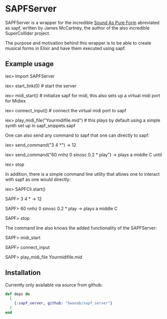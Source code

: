 # SAPFServer

SAPFServer is a wrapper for the incredible [Sound As Pure Form](https://github.com/lfnoise/sapf) abreviated
as sapf, written by James McCartney, the author of the also incredible SuperCollider project.

The purpose and motivation behind this wrapper is to be able to create musical forms in Elixir and
have them executed using sapf. 

## Example usage

  iex> Import SAPFServer

  iex> start_link(0)                 # start the server
  
  iex> midi_start()                  # initialize sapf for midi, this also sets up a virtual midi port for Midiex
  
  iex> connect_input()               # connect the virtual midi port to sapf
  
  iex> play_midi_file("Yourmidifile.mid") # this plays by default using a simple synth set up in sapf_snippets.sapf

One can also send any command to sapf that one can directly to sapf:

  iex> send_command("3 4 *") -> 12
  
  iex> send_command("60 nnhz 0 sinosc 0.2 * play") -> plays a middle C until
  
  iex> stop
  
In addition, there is a simple command line utility that allows one to interact with sapf as one would directly:

  iex> SAPFCli.start()
  
  SAPF> 3 4 * -> 12
  
  SAPF> 60 nnhz 0 sinosc 0.2 * play -> plays a middle C
  
  SAPF> stop

The command line also knows the added functionality of the SAPFServer:

  SAPF> midi_start
  
  SAPF> connect_input
  
  SAPF> play_midi_file Yourmidifile.mid

## Installation

Currently only available via source from github:

```elixir
def deps do
  [
    {:sapf_server, github: "bwanab/sapf_server"}
  ]
end
```
